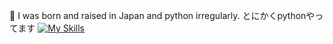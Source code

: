 👋 I was born and raised in Japan and python irregularly.
 とにかくpythonやってます
[![My Skills](https://skillicons.dev/icons?i=py,html,css,discord,pr)](https://skillicons.dev)
<!---
当てにならないスキル表
[![Anurag's GitHub stats](https://github-readme-stats.vercel.app/api?username=anuraghazra)](https://github.com/anuraghazra/github-readme-stats)
--->
